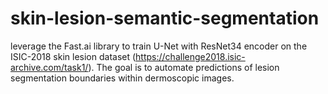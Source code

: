 # skin-lesion-semantic-segmentation
leverage the Fast.ai library to train U-Net with ResNet34 encoder on the ISIC-2018 skin lesion dataset (https://challenge2018.isic-archive.com/task1/).
The goal is to automate predictions of lesion segmentation boundaries within dermoscopic images.
